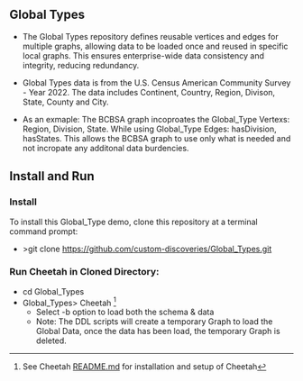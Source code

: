 ## Global Types
- The Global Types repository defines reusable vertices and edges for multiple graphs, allowing data to be loaded once and reused in specific local graphs. This ensures enterprise-wide data consistency and integrity, reducing redundancy.
- Global Types data is from the U.S. Census American Community Survey - Year 2022. The data includes Continent, Country, Region, Divison, State, County and City.

- As an exmaple: The BCBSA graph incoproates the Global_Type Vertexs: Region, Division, State. While using Global_Type Edges: hasDivision, hasStates. This allows the BCBSA graph to use only what is needed and not incropate any additonal data burdencies.
## Install and Run
### Install
To install this Global_Type demo, clone this repository at a terminal command prompt: 
- \>git clone https://github.com/custom-discoveries/Global_Types.git
### Run Cheetah in Cloned Directory:
-  cd Global_Types
-  Global_Types\> Cheetah [^1]
    - Select -b option to load both the schema & data
    - Note: The DDL scripts will create a temporary Graph to load the Global Data, once the data has been load, the temporary Graph is deleted. 
[^1]: See Cheetah [README.md](https://github.com/custom-discoveries/Cheetah/blob/main/README.md) for installation and setup of Cheetah
